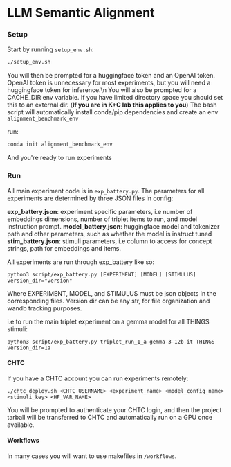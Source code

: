 # LLM Semantic Alignment

### Setup

Start by running `setup_env.sh`:

```bash
./setup_env.sh
```

You will then be prompted for a huggingface token and an OpenAI token. OpenAI token is unnecessary for most experiments, but you will need a huggingface token for inference.\n
You will also be prompted for a CACHE_DIR env variable. If you have limited directory space you should set this to an external dir. (**If you are in K+C lab this applies to you**)
The bash script will automatically install conda/pip dependencies and create an env `alignment_benchmark_env`

run:

```bash
conda init alignment_benchmark_env
```

And you're ready to run experiments

### Run

All main experiment code is in `exp_battery.py`. The parameters for all experiments are determined by three JSON files in config:

**exp_battery.json**: experiment specific parameters, i.e number of embeddings dimensions, number of triplet items to run, and model instruction prompt.
**model_battery.json**: huggingface model and tokenizer path and other parameters, such as whether the model is instruct tuned
**stim_battery.json**: stimuli parameters, i.e column to access for concept strings, path for embeddings and items.

All experiments are run through exp_battery like so:

```
python3 script/exp_battery.py [EXPERIMENT] [MODEL] [STIMULUS] version_dir="version"
```
Where EXPERIMENT, MODEL, and STIMULUS must be json objects in the corresponding files. Version dir can be any str, for file organization and wandb tracking purposes.

i.e to run the main triplet experiment on a gemma model for all THINGS stimuli:

```
python3 script/exp_battery.py triplet_run_1_a gemma-3-12b-it THINGS version_dir=1a
```

#### CHTC

If you have a CHTC account you can run experiments remotely:

```
./chtc_deploy.sh <CHTC_USERNAME> <experiment_name> <model_config_name> <stimuli_key> <HF_VAR_NAME>
```

You will be prompted to authenticate your CHTC login, and then the project tarball will be transferred to CHTC and automatically run on a GPU once available.

#### Workflows

In many cases you will want to use makefiles in `/workflows`. 







